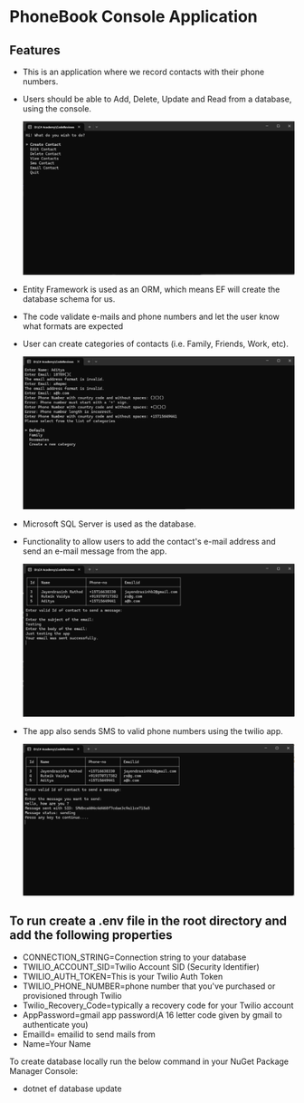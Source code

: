 # PhoneBook Console Application

## Features
* This is an application where we record contacts with their phone numbers.
* Users should be able to Add, Delete, Update and Read from a database, using the console.
  
    ![Screenshot](/images/Menu.png)
* Entity Framework is used as an ORM, which means EF will create the database schema for us.
* The code validate e-mails and phone numbers and let the user know what formats are expected
* User can create categories of contacts (i.e. Family, Friends, Work, etc).
  
    ![Screenshot](/images/Validation.png)  
* Microsoft SQL Server is used as the database.
* Functionality to allow users to add the contact's e-mail address and send an e-mail message from the app.
  
    ![Screenshot](/images/email.png)  
* The app also sends SMS to valid phone numbers using the twilio app.
  
    ![Screenshot](/images/sms.png)
  
## To run create a .env file in the root directory and add the following properties
* CONNECTION_STRING=Connection string to your database
* TWILIO_ACCOUNT_SID=Twilio Account SID (Security Identifier)
* TWILIO_AUTH_TOKEN=This is your Twilio Auth Token
* TWILIO_PHONE_NUMBER=phone number that you've purchased or provisioned through Twilio
* Twilio_Recovery_Code=typically a recovery code for your Twilio account
* AppPassword=gmail app password(A 16 letter code given by gmail to authenticate you)
* EmailId= emailid to send mails from
* Name=Your Name

To create database locally run the below command in your NuGet Package Manager Console:
* dotnet ef database update
